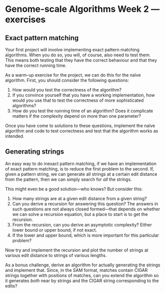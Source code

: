 # Genome-scale Algorithms Week 2 — exercises

## Exact pattern matching

Your first project will involve implementing exact pattern matching algorithms. When you do so, you will, of course, also need to test them. This means both testing that they have the correct behaviour and that they have the correct running time.

As a warm-up exercise for the project, we can do this for the naïve algorithm. First, you should consider the following questions:

1. How would you test the correctness of the algorithm?
2. If you convince yourself that you have a working implementation, how would you use that to test the correctness of more sophisticated algorithms?
3. How do you test the running time of an algorithm? Does it complicate matters if the complexity depend on more than one parameter?

Once you have come to solutions to these questions, implement the naïve algorithm and code to test correctness and test that the algorithm works as intended.

## Generating strings

An easy way to do inexact pattern matching, if we have an implementation of exact pattern matching, is to reduce the first problem to the second. If, given a pattern string, we can generate all strings at a certain edit distance from the pattern, then we can simply search for *all* the strings.

This might even be a good solution—who knows? But consider this:

1. How many strings are at a given edit distance from a given string?
2. Can you derive a recursion for answering this question? The answers in such questions are not always closed formed—that depends on whether we can solve a recursion equation, but a place to start is to get the recursion.
3. From the recursion, can you derive an asymptotic complexity? Either lower bound or upper bound, if not exact.
4. If the lower and upper bound, which is more important for this particular problem?

Now try and implement the recursion and plot the number of strings at various edit distance to strings of various lengths.

As a bonus challenge, derive an algorithm for actually generating the strings and implement that. Since, in the SAM format, matches contain CIGAR strings together with positions of matches, can you extend the algorithm so it generates *both* near by strings and the CIGAR string corresponding to the edits?
